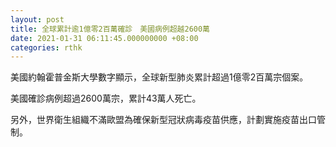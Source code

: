 ```yaml
---
layout: post
title: 全球累計逾1億零2百萬確診　美國病例超越2600萬
date: 2021-01-31 06:11:45.000000000 +08:00
categories: rthk
---
```


美國約翰霍普金斯大學數字顯示，全球新型肺炎累計超過1億零2百萬宗個案。

美國確診病例超過2600萬宗，累計43萬人死亡。

另外，世界衛生組織不滿歐盟為確保新型冠狀病毒疫苗供應，計劃實施疫苗出口管制。
